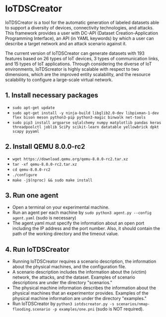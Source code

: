 # IoTDSCreator

IoTDSCreator is a tool for the automatic generation of labeled datasets able to support a diversity of devices, connectivity technologies, and attacks. This framework provides a user with DC-API (Dataset Creation-Application Programming Interface), an API (in YAML keywords) by which a user can describe a target network and an attack scenario against it. 

The current version of IoTDSCreator can generate datasets with 193 features based on 26 types of IoT devices, 3 types of communication links, and 15 types of IoT applications. Through considering the diverse of IoT environments, IoTDScreator is highly scalable with respect to two dimensions, which are the improved entity scalability, and the resource scalability to configure a large-scale virtual network.

## 1. Install necessary packages
 - `sudo apt-get update`
 - `sudo apt-get install -y ninja-build libglib2.0-dev libpixman-1-dev flex bison meson python3-pip python3-magic binwalk net-tools`
 - `sudo pip3 install argparse sqlalchemy numpy matplotlib pandas keras threadpoolctl joblib SciPy scikit-learn datatable yellowbrick dpkt scapy pyyaml`

## 2. Install QEMU 8.0.0-rc2
 - `wget https://download.qemu.org/qemu-8.0.0-rc2.tar.xz`
 - `tar -xf qemu-8.0.0-rc2.tar.xz`
 - `cd qemu-8.0.0-rc2`
 - `./configure`
 - `make -j$(nproc) && sudo make install`

## 3. Run one agent
 - Open a terminal on your experimental machine.
 - Run an agent per each machine by `sudo python3 agent.py --config agent.yaml` (sudo is necessary)
 - The agent.yaml must specify the information about an open port including the IP address and the port number. Also, it should contain the path of the working directory and the timeout value.

## 4. Run IoTDSCreator
 - Running IoTDSCreator requires a scenario description, the information about the physical machines, and the configuration file.
 - A scenario description includes the information about the (victim) network, the attacks, and the dataset. Examples of scenario descriptions are under the directory "scenarios."
 - The physical machine information describes the information about the physical machines that an experimentor provides. Examples of the physical machine information are under the directory "examples."
 - Run IoTDSCreator by `python3 iotdscreator.py -s scenarios/nmap-flooding.scenario -p examples/one.pni` (sudo is NOT required).
